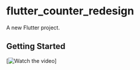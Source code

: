 # flutter_counter_redesign

A new Flutter project.

## Getting Started

[![Watch the video](https://youtu.be/JVJSYYg4t5w)]
